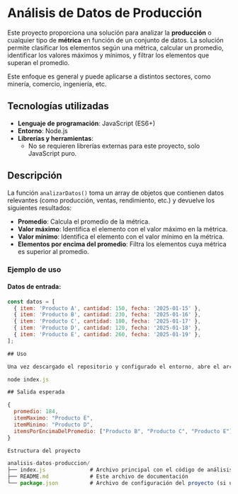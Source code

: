 # Análisis de Datos de Producción

Este proyecto proporciona una solución para analizar la **producción** o cualquier tipo de **métrica** en función de un conjunto de datos. La solución permite clasificar los elementos según una métrica, calcular un promedio, identificar los valores máximos y mínimos, y filtrar los elementos que superan el promedio.

Este enfoque es general y puede aplicarse a distintos sectores, como minería, comercio, ingeniería, etc.

## Tecnologías utilizadas

- **Lenguaje de programación**: JavaScript (ES6+)
- **Entorno**: Node.js
- **Librerías y herramientas**:
  - No se requieren librerías externas para este proyecto, solo JavaScript puro.

## Descripción

La función `analizarDatos()` toma un array de objetos que contienen datos relevantes (como producción, ventas, rendimiento, etc.) y devuelve los siguientes resultados:

- **Promedio**: Calcula el promedio de la métrica.
- **Valor máximo**: Identifica el elemento con el valor máximo en la métrica.
- **Valor mínimo**: Identifica el elemento con el valor mínimo en la métrica.
- **Elementos por encima del promedio**: Filtra los elementos cuya métrica es superior al promedio.

### Ejemplo de uso

#### Datos de entrada:

```javascript
const datos = [
  { item: 'Producto A', cantidad: 150, fecha: '2025-01-15' },
  { item: 'Producto B', cantidad: 230, fecha: '2025-01-16' },
  { item: 'Producto C', cantidad: 180, fecha: '2025-01-17' },
  { item: 'Producto D', cantidad: 120, fecha: '2025-01-18' },
  { item: 'Producto E', cantidad: 260, fecha: '2025-01-19' },
];

## Uso

Una vez descargado el repositorio y configurado el entorno, abre el archivo index.js y ejecuta el siguiente código en la terminal para analizar los datos de producción:

node index.js

## Salida esperada

{
  promedio: 184,
  itemMaximo: "Producto E",
  itemMinimo: "Producto D",
  itemsPorEncimaDelPromedio: ["Producto B", "Producto C", "Producto E"]
}

Estructura del proyecto

analisis-datos-produccion/
├── index.js              # Archivo principal con el código de análisis
├── README.md             # Este archivo de documentación
└── package.json          # Archivo de configuración del proyecto (si usas Node.js)
